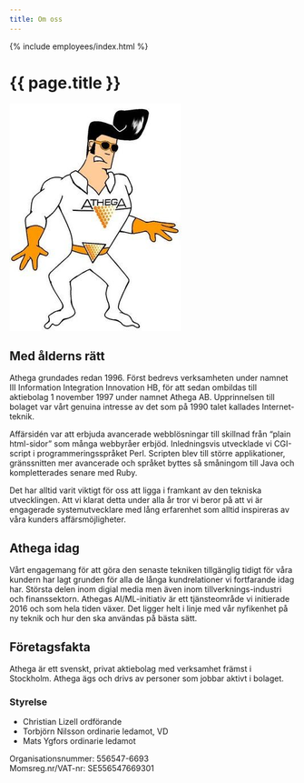 ```yaml
---
title: Om oss
---
```


{% include employees/index.html %}

# {{ page.title }}

<a href="https://1997.athega.se" title="Athegas maskot för drygt 20 år sedan">
  <img src="/assets/img/athegamannen.jpg" class="float_right" alt="Athegamannen">
</a>

## Med ålderns rätt

Athega grundades redan 1996. Först bedrevs verksamheten under namnet III Information Integration Innovation HB,
för att sedan ombildas till aktiebolag 1 november 1997 under namnet Athega AB. Upprinnelsen till bolaget var vårt
genuina intresse av det som på 1990 talet kallades Internet-teknik.

Affärsidén var att erbjuda avancerade webblösningar till skillnad från “plain html-sidor” som många webbyråer erbjöd.
Inledningsvis utvecklade vi CGI-script i programmeringsspråket Perl. Scripten blev till större applikationer,
gränssnitten mer avancerade och språket byttes så småningom till Java och kompletterades senare med Ruby.

Det har alltid varit viktigt för oss att ligga i framkant av den tekniska utvecklingen. Att vi klarat detta under alla år tror vi
beror på att vi är engagerade systemutvecklare med lång erfarenhet som alltid
inspireras av våra kunders affärsmöjligheter.

## Athega idag
Vårt engagemang för att göra den senaste tekniken tillgänglig tidigt för våra kundern har lagt grunden för alla de långa kundrelationer vi fortfarande idag har. Största delen inom digial media men även inom tillverknings-industri och finanssektorn.  Athegas AI/ML-initiativ är ett tjänsteområde vi initierade 2016 och som hela tiden växer. Det ligger helt i linje med vår nyfikenhet på ny teknik och hur den ska användas på bästa sätt.


## Företagsfakta

Athega är ett svenskt, privat aktiebolag med verksamhet främst i Stockholm. Athega ägs och drivs av personer som
jobbar aktivt i bolaget.

### Styrelse
 - Christian Lizell ordförande
 - Torbjörn Nilsson ordinarie ledamot, VD
 - Mats Ygfors ordinarie ledamot

Organisationsnummer: 556547-6693  
Momsreg.nr/VAT-nr: SE556547669301
